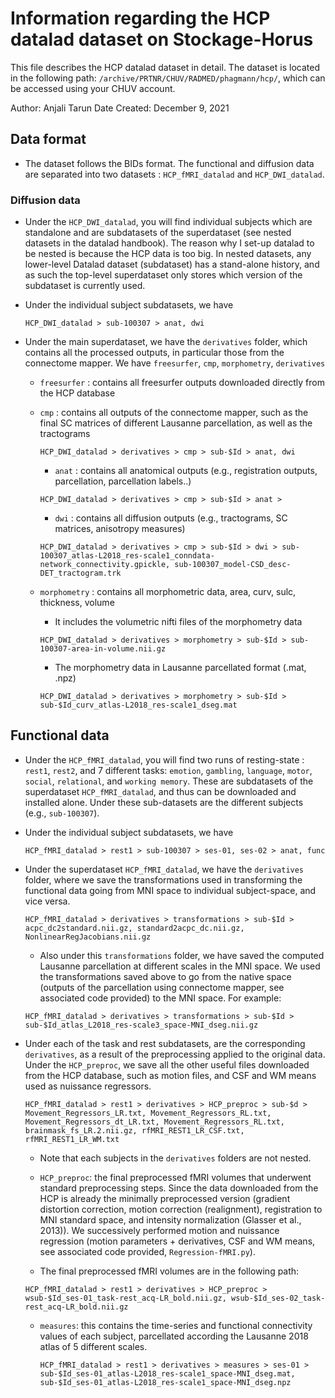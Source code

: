 # Information regarding the HCP datalad dataset on Stockage-Horus

This file describes the HCP datalad dataset in detail. The dataset is located in the following path: `/archive/PRTNR/CHUV/RADMED/phagmann/hcp/`, which can be accessed using your CHUV account.

Author: Anjali Tarun
Date Created: December 9, 2021

## Data format

* The dataset follows the BIDs format. The functional and diffusion data are separated into two datasets : `HCP_fMRI_datalad` and `HCP_DWI_datalad`.

### Diffusion data
* Under the `HCP_DWI_datalad`, you will find individual subjects which are standalone and are subdatasets of the superdataset (see nested datasets in the datalad handbook). The reason why I set-up datalad to be nested is because the HCP data is too big. In nested datasets, any lower-level Datalad dataset (subdataset) has a stand-alone history, and as such the top-level superdataset only stores which version of the subdataset is currently used.

* Under the individual subject subdatasets, we have
    ```console
    HCP_DWI_datalad > sub-100307 > anat, dwi
    ```

* Under the main superdataset, we have the `derivatives` folder, which contains all the processed outputs, in particular those from the connectome mapper. We have `freesurfer`, `cmp`, `morphometry`, `derivatives`

    * `freesurfer` : contains all freesurfer outputs downloaded directly from the HCP database

    * `cmp` : contains all outputs of the connectome mapper, such as the final SC matrices of different Lausanne parcellation, as well as the tractograms
        
        ```console
        HCP_DWI_datalad > derivatives > cmp > sub-$Id > anat, dwi
        ```

        * `anat` : contains all anatomical outputs (e.g., registration outputs, parcellation, parcellation labels..)
        ```console
        HCP_DWI_datalad > derivatives > cmp > sub-$Id > anat >
        ```

        * `dwi` : contains all diffusion outputs (e.g., tractograms, SC matrices, anisotropy measures)
        ```console
        HCP_DWI_datalad > derivatives > cmp > sub-$Id > dwi > sub-100307_atlas-L2018_res-scale1_conndata-network_connectivity.gpickle, sub-100307_model-CSD_desc-DET_tractogram.trk
        ```

    * `morphometry` : contains all morphometric data, area, curv, sulc, thickness, volume

        * It includes the volumetric nifti files of the morphometry data
        ```console
        HCP_DWI_datalad > derivatives > morphometry > sub-$Id > sub-100307-area-in-volume.nii.gz
        ```

        * The morphometry data in Lausanne parcellated format (.mat, .npz)
        ```console
        HCP_DWI_datalad > derivatives > morphometry > sub-$Id > sub-$Id_curv_atlas-L2018_res-scale1_dseg.mat
        ```
        

## Functional data
* Under the `HCP_fMRI_datalad`, you will find two runs of resting-state : `rest1`, `rest2`, and 7 different tasks: `emotion`, `gambling`, `language`, `motor`, `social`, `relational`, and `working memory`. These are subdatasets of the superdataset `HCP_fMRI_datalad`, and thus can be downloaded and installed alone. Under these sub-datasets are the different subjects (e.g., `sub-100307`).

* Under the individual subject subdatasets, we have
    ```console
    HCP_fMRI_datalad > rest1 > sub-100307 > ses-01, ses-02 > anat, func
    ```

* Under the superdataset `HCP_fMRI_datalad`, we have the `derivatives` folder, where we save the transformations used in transforming the functional data going from MNI space to individual subject-space, and vice versa.

    ```console
    HCP_fMRI_datalad > derivatives > transformations > sub-$Id > acpc_dc2standard.nii.gz, standard2acpc_dc.nii.gz, NonlinearRegJacobians.nii.gz
    ```

    * Also under this `transformations` folder, we have saved the computed Lausanne parcellation at different scales in the MNI space. We used the transformations saved above to go from the native space (outputs of the parcellation using connectome mapper, see associated code provided) to the MNI space. For example:

    ```console
    HCP_fMRI_datalad > derivatives > transformations > sub-$Id > sub-$Id_atlas_L2018_res-scale3_space-MNI_dseg.nii.gz
    ```

* Under each of the task and rest subdatasets, are the corresponding `derivatives`, as a result of the preprocessing applied to the original data. Under the `HCP_preproc`, we save all the other useful files downloaded from the HCP database, such as motion files, and CSF and WM means used as nuissance regressors.

    ```console
    HCP_fMRI_datalad > rest1 > derivatives > HCP_preproc > sub-$d > Movement_Regressors_LR.txt, Movement_Regressors_RL.txt, Movement_Regressors_dt_LR.txt, Movement_Regressors_RL.txt, brainmask_fs_LR.2.nii.gz, rfMRI_REST1_LR_CSF.txt, rfMRI_REST1_LR_WM.txt
    ```
    * Note that each subjects in the `derivatives` folders are not nested.

    * `HCP_preproc`: the final preprocessed fMRI volumes that underwent standard preprocessing steps. Since the data downloaded from the HCP is already the minimally preprocessed version (gradient distortion correction, motion correction (realignment), registration to MNI standard space, and intensity normalization (Glasser et al., 2013)). We successively performed motion and  nuissance regression (motion parameters + derivatives, CSF and WM means, see associated code provided, `Regression-fMRI.py`).

    * The final preprocessed fMRI volumes are in the following path:
    ```console
    HCP_fMRI_datalad > rest1 > derivatives > HCP_preproc > wsub-$Id_ses-01_task-rest_acq-LR_bold.nii.gz, wsub-$Id_ses-02_task-rest_acq-LR_bold.nii.gz
    ```

    * `measures`: this contains the time-series and functional connectivity values of each subject, parcellated according the Lausanne 2018 atlas of 5 different scales.

        ```console
        HCP_fMRI_datalad > rest1 > derivatives > measures > ses-01 > sub-$Id_ses-01_atlas-L2018_res-scale1_space-MNI_dseg.mat, sub-$Id_ses-01_atlas-L2018_res-scale1_space-MNI_dseg.npz
        ```



